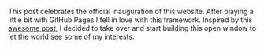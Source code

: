 This post celebrates the official inauguration of this website. After playing a little bit with GitHub Pages I fell in love with this framework.
Inspired by this [awesome post](http://varianceexplained.org/r/start-blog/), I decided to take over and start building this open window to let the world see some of my interests.
